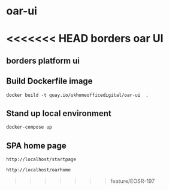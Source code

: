 # oar-ui
<<<<<<< HEAD
borders oar UI
=======

## borders platform ui

## Build Dockerfile image 
```
docker build -t quay.io/ukhomeofficedigital/oar-ui  .
```
## Stand up local environment
```
docker-compose up
```
## SPA home page
```
http://localhost/startpage

http://localhost/oarhome
```
>>>>>>> feature/EOSR-197
